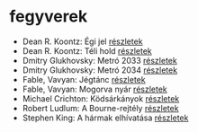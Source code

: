 # fegyverek

- Dean R. Koontz: Égi jel [részletek](../_details/Dean%20R.%20Koontz.md#id_1090)
- Dean R. Koontz: Téli hold [részletek](../_details/Dean%20R.%20Koontz.md#id_1075)
- Dmitry Glukhovsky: Metró 2033 [részletek](../_details/Dmitry%20Glukhovsky.md#id_482)
- Dmitry Glukhovsky: Metró 2034 [részletek](../_details/Dmitry%20Glukhovsky.md#id_355)
- Fable, Vavyan: Jégtánc [részletek](../_details/Fable%2C%20Vavyan.md#id_1149)
- Fable, Vavyan: Mogorva nyár [részletek](../_details/Fable%2C%20Vavyan.md#id_1152)
- Michael Crichton: Ködsárkányok [részletek](../_details/Michael%20Crichton.md#id_755)
- Robert Ludlum: A Bourne-rejtély [részletek](../_details/Robert%20Ludlum.md#id_30)
- Stephen King: A hármak elhívatása [részletek](../_details/Stephen%20King.md#id_540)